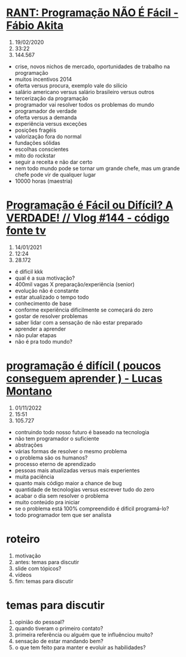 # [RANT: Programação NÃO É Fácil - Fábio Akita](https://www.youtube.com/watch?v=V7oUDL7E1g4)
1. 19/02/2020
1. 33:22
1. 144.567
- crise, novos nichos de mercado, oportunidades de trabalho na programação
- muitos incentivos 2014
- oferta versus procura, exemplo vale do silicio
- salário americano versus salário brasileiro versus outros
- tercerização da programação
- programador vai resolver todos os problemas do mundo
- programador de verdade
- oferta versus a demanda
- experiência versus exceções
- posições fragéis
- valorização fora do normal
- fundações sólidas
- escolhas conscientes
- mito do rockstar
- seguir a receita e não dar certo
- nem todo mundo pode se tornar um grande chefe, mas um grande chefe pode vir de qualquer lugar
- 10000 horas (maestria)

# [Programação é Fácil ou Difícil? A VERDADE! // Vlog #144 - código fonte tv](https://www.youtube.com/watch?v=Qr-7Be1wW2E)
1. 14/01/2021
1. 12:24
1. 28.172
- é dificil kkk
- qual é a sua motivação?
- 400mil vagas X preparação/experiência (senior)
- evolução não é constante
- estar atualizado o tempo todo
- conhecimento de base
- conforme experiência dificilmente se começará do zero
- gostar de resolver problemas
- saber lidar com a sensação de não estar preparado
- aprender a aprender
- não pular etapas
- não é pra todo mundo?

# [programação é difícil ( poucos conseguem aprender ) - Lucas Montano](https://www.youtube.com/watch?v=wvPAODEdQNI)
1. 01/11/2022
1. 15:51
1. 105.727
- contruindo todo nosso futuro é baseado na tecnologia
- não tem programador o suficiente
- abstrações
- várias formas de resolver o mesmo problema
- o problema são os humanos?
- processo eterno de aprendizado
- pessoas mais atualizadas versus mais experientes
- muita paciência
- quanto mais código maior a chance de bug
- quantidade de tecnologias versus escrever tudo do zero
- acabar o dia sem resolver o problema
- muito conteúdo pra iniciar
- se o problema está 100% compreendido é dificil programá-lo?
- todo programador tem que ser analista

# roteiro
1. motivação
1. antes: temas para discutir
1. slide com tópicos?
1. vídeos
1. fim: temas para discutir

# temas para discutir
1. opinião do pessoal?
1. quando tiveram o primeiro contato?
1. primeira referência ou alguém que te influênciou muito?
1. sensação de estar mandando bem?
1. o que tem feito para manter e evoluir as habilidades?
